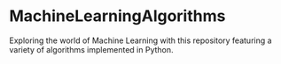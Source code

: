 # MachineLearningAlgorithms
Exploring the world of Machine Learning with this repository featuring a variety of algorithms implemented in Python. 
